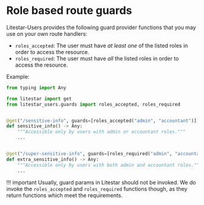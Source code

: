 # Role based route guards

Litestar-Users provides the following guard provider functions that you may use on your own route handlers:

* `roles_accepted`: The user must have _at least one_ of the listed roles in order to access the resource.
* `roles_required`: The user must have _all_ the listed roles in order to access the resource.

Example:

```python
from typing import Any

from litestar import get
from litestar_users.guards import roles_accepted, roles_required


@get("/sensitive-info", guards=[roles_accepted("admin", "accountant")])
def sensitive_info() -> Any:
    """Accessible only by users with admin or accountant roles."""
    ...


@get("/super-sensitive-info", guards=[roles_required("admin", "accountant")])
def extra_sensitive_info() -> Any:
    """Accessible only by users with both admin and accountant roles."""
    ...
```

!!! important
    Usually, guard params in Litestar should not be invoked. We do invoke the `roles_accepted` and `roles_required` functions though, as they return functions which meet the requirements.

